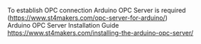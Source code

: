 To establish OPC connection Arduino OPC Server is required (https://www.st4makers.com/opc-server-for-arduino/) \
Arduino OPC Server Installation Guide https://www.st4makers.com/installing-the-arduino-opc-server/ 

